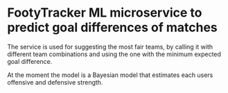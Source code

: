 # FootyTracker ML microservice to predict goal differences of matches

The service is used for suggesting the most fair teams, by calling it with different team combinations and using the 
one with the minimum expected goal difference.

At the moment the model is a Bayesian model that estimates each users offensive and defensive strength.